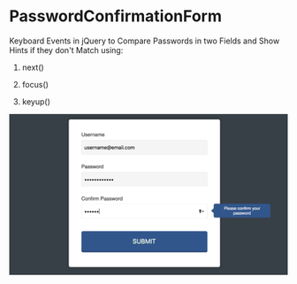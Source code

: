 # PasswordConfirmationForm
Keyboard Events in jQuery to Compare Passwords in two Fields and Show Hints if they don't Match using:

1) next()

2) focus()

3) keyup()

![](/Preview.png)
